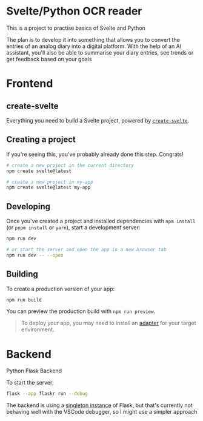 # Svelte/Python OCR reader

This is a project to practise basics of Svelte and Python

The plan is to develop it into something that allows you to convert the entries of an analog diary into a digital platform. 
With the help of an AI assistant, you'll also be able to summarise your diary entries, see trends or get feedback based on your goals   


# Frontend

## create-svelte

Everything you need to build a Svelte project, powered by [`create-svelte`](https://github.com/sveltejs/kit/tree/main/packages/create-svelte).

## Creating a project

If you're seeing this, you've probably already done this step. Congrats!

```bash
# create a new project in the current directory
npm create svelte@latest

# create a new project in my-app
npm create svelte@latest my-app
```

## Developing

Once you've created a project and installed dependencies with `npm install` (or `pnpm install` or `yarn`), start a development server:

```bash
npm run dev

# or start the server and open the app in a new browser tab
npm run dev -- --open
```

## Building

To create a production version of your app:

```bash
npm run build
```

You can preview the production build with `npm run preview`.

> To deploy your app, you may need to install an [adapter](https://kit.svelte.dev/docs/adapters) for your target environment.

# Backend

Python Flask Backend

To start the server: 

```bash
flask --app flaskr run --debug
```

The backend is using a [singleton instance](https://flask.palletsprojects.com/en/3.0.x/tutorial/factory/) of Flask, but that's currently not behaving well with the VSCode debugger, so I might use a simpler approach